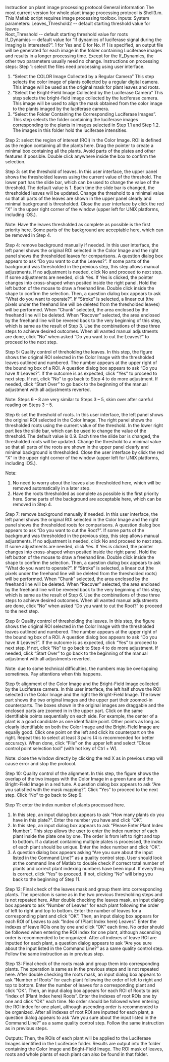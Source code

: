 Instruction on plant image processing protocol
General information 
The most current version for whole plant image processing protocol is Shell3.m. 
This Matlab script requires image processing toolbox. 
Inputs: 
System parameters: 
Leaves_Threshold2 	-- default starting threshold value for leaves  
Root_Threshold 	-- default starting threshold value for roots   
If_Dynamics 	-- default value for “if dynamics of luciferase signal during the imaging is interested?”. 1 for Yes and 0 for No. If 1 is specified, an output file will be generated for each image in the folder containing Luciferase images and results in a longer processing time. 
Except for the If_Dynamics, the other two parameters usually need no change. 
Instructions on processing steps: 
Step 1: select the files need processing using user interface. 
1.	“Select the COLOR Image Collected by a Regular Camera”
This step selects the color image of plants collected by a regular digital camera. This image will be used as the original mask for plant leaves and roots. 
2.	“Select the Bright-Field Image Collected by the Luciferase Camera”
This step selects the bright-field image collected by the luciferase camera. This image will be used to align the mask obtained from the color image to the plants imaged by the luciferase camera. 
3.	“Select the Folder Containing the Corresponding Luciferase Images”. 
This step selects the folder containing the luciferase images corresponding to the plants in images selected in Step 1.1 and Step 1.2. The images in this folder hold the luciferase intensities. 

Step 2: select the region of interest (ROI) in the Color Image. 
ROI is defined as the region containing all the plants here. Drag the pointer to create a minimal box containing all the plants. Avoid parts of the plates and other features if possible. Double click anywhere inside the box to confirm the selection. 

Step 3: set the threshold of leaves. 
In this user interface, the upper panel shows the thresholded leaves using the current value of the threshold. The lower part has the slide bar, which can be used to change the value of the threshold. The default value is 1. Each time the slide bar is changed, the thresholded leaves will be updated. 
Change the threshold to a minimal value so that all parts of the leaves are shown in the upper panel clearly and minimal background is thresholded. Close the user interface by click the red “X” in the upper right corner of the window (upper left for UNIX platforms, including iOS.). 

Note: Have the leaves thresholded as complete as possible is the first priority here. Some parts of the background are acceptable here, which can be removed in Step 4. 

Step 4: remove background manually if needed. 
In this user interface, the left panel shows the original ROI selected in the Color Image and the right panel shows the thresholded leaves for comparisons. A question dialog box appears to ask “Do you want to cut the Leaves?”. 
If some parts of the background was thresholded in the previous step, this step allows manual adjustments. 
If no adjustment is needed, click No and proceed to next step. 
If some adjustments are needed, click Yes. If Yes is clicked, the pointer changes into cross-shaped when posited inside the right panel. Hold the left button of the mouse to draw a freehand line. Double click inside the shape to confirm the selection. Then, a question dialog box appears to ask “What do you want to operate?”. 
If “Stroke” is selected, a linear cut (the pixels under the freehand line will be deleted from the thresholded leaves) will be performed. 
When “Chunk” selected, the area enclosed by the freehand line will be deleted. 
When “Recover” selected, the area enclosed by the freehand line will be revered back to the very beginning of this step, which is same as the result of Step 3. Use the combinations of these three steps to achieve desired outcomes. When all wanted manual adjustments are done, click “No” when asked “Do you want to cut the Leaves?” to proceed to the next step. 

Step 5: Quality control of threholding the leaves. 
In this step, the figure shows the original ROI selected in the Color Image with the thresholded leaves outlined and numbered. The number appears at the upper right of the bounding box of a ROI. A question dialog box appears to ask “Do you have # Leaves?”.
If the outcome is as expected, click “Yes” to proceed to next step. 
If not, click “No” to go back to Step 4 to do more adjustment. 
If needed, click “Start Over” to go back to the beginning of the manual adjustment with all adjustments reverted. 

Note: Steps 6 – 8 are very similar to Steps 3 – 5, skim over after careful reading on Steps 3 – 5. 

Step 6: set the threshold of roots. 
In this user interface, the left panel shows the original ROI selected in the Color Image. The right panel shows the thresholded roots using the current value of the threshold. In the lower right part lies the slide bar, which can be used to change the value of the threshold. The default value is 0.9. Each time the slide bar is changed, the thresholded roots will be updated. 
Change the threshold to a minimal value so that all parts of the roots are shown in the upper panel clearly and minimal background is thresholded. Close the user interface by click the red “X” in the upper right corner of the window (upper left for UNIX platforms, including iOS.). 

Note: 
1) No need to worry about the leaves also thresholded here, which will be removed automatically in a later step.  
2) Have the roots thresholded as complete as possible is the first priority here. Some parts of the background are acceptable here, which can be removed in Step 4. 

Step 7: remove background manually if needed. 
In this user interface, the left panel shows the original ROI selected in the Color Image and the right panel shows the thresholded roots for comparisons. A question dialog box appears to ask “Do you want to cut the Root?”. 
If some parts of the background was thresholded in the previous step, this step allows manual adjustments. 
If no adjustment is needed, click No and proceed to next step. 
If some adjustments are needed, click Yes. If Yes is clicked, the pointer changes into cross-shaped when posited inside the right panel. Hold the left button of the mouse to draw a freehand line. Double click inside the shape to confirm the selection. Then, a question dialog box appears to ask “What do you want to operate?”. 
If “Stroke” is selected, a linear cut (the pixels under the freehand line will be deleted from the thresholded roots) will be performed. 
When “Chunk” selected, the area enclosed by the freehand line will be deleted. 
When “Recover” selected, the area enclosed by the freehand line will be revered back to the very beginning of this step, which is same as the result of Step 6. Use the combinations of these three steps to achieve desired outcomes. When all wanted manual adjustments are done, click “No” when asked “Do you want to cut the Root?” to proceed to the next step. 

Step 8: Quality control of thresholding the leaves. 
In this step, the figure shows the original ROI selected in the Color Image with the thresholded leaves outlined and numbered. The number appears at the upper right of the bounding box of a ROI. A question dialog box appears to ask “Do you have # Leaves?”.
If the outcome is as expected, click “Yes” to proceed to next step. 
If not, click “No” to go back to Step 4 to do more adjustment. 
If needed, click “Start Over” to go back to the beginning of the manual adjustment with all adjustments reverted. 

Note: due to some technical difficulties, the numbers may be overlapping sometimes. Pay attentions when this happens. 

Step 9: alignment of the Color Image and the Bright-Field Image collected by the Luciferase camera. 
In this user interface, the left half shows the ROI selected in the Color Image and the right the Bright-Field Image. The lower part shows the two original images and the upper part their zoomed-in counterparts. The boxes shown in the original images are draggable and the enclosed parts are zoomed in in the upper part. 
Click on the same identifiable points sequentially on each side. For example, the center of a plant is a good candidate as one identifiable point. Other points as long as clearly identifiable on both the Color Image and the Bright-Field Image are equally good. Click one point on the left and click its counterpart on the right. Repeat this to select at least 3 pairs (4 is recommended for better accuracy). When done, click “File” on the upper left and select “Close control point selection tool” (with hot key of Ctrl + W). 

Note: close the window directly by clicking the red X as in previous step will cause error and stop the protocol. 

Step 10: Quality control of the alignment. 
In this step, the figure shows the overlap of the two images with the Color Image in a green tune and the Bright-Field Image in a red tune. A question dialog box appears to ask “Are you satisfied with the mask mapping?”. 
Click “Yes” to proceed to the next step. 
Click “No” to go back to Step 9. 

Step 11: enter the index number of plants processed here. 
1.	In this step, an input dialog box appears to ask “How many plants do you have in this plate?”. 
Enter the number you have and click “OK”. 
2.	In this step, an input dialog box appears to ask “Please Enter Plant Index Number”. 
This step allows the user to enter the index number of each plant inside the plate one by one. The order is from left to right and top to bottom. If a dataset containing multiple plates is processed, the index of each plant should be unique. Enter the index number and click “OK”. 
3.	A question dialog box appears asking “Are you sure about the input listed in the Command Line?” as a quality control step. 
User should look at the command line of Matlab to double check if correct total number of plants and correct plant indexing numbers have been input. 
If everything is correct, click “Yes” to proceed. 
If not, clicking “No” will bring you back to the beginning of Step 11. 

Step 12: Final check of the leaves mask and group them into corresponding plants. 
The operation is same as in the two previous thresholding steps and is not repeated here. 
After double checking the leaves mask, an input dialog box appears to ask “Number of Leaves” for each plant following the order of left to right and top to bottom. Enter the number of leaves for a corresponding plant and click “OK”. Then, an input dialog box appears for each ROI of Leaves to ask “Index of (Plant Index here) Leaves”. Enter the indexes of leave ROIs one by one and click “OK” each time. No order should be followed when entering the ROI index for one plant, although ascending order is recommended to be organized. 
After all indexes of leave ROI are inputted for each plant, a question dialog appears to ask “Are you sure about the input listed in the Command Line?” as a same quality control step. Follow the same instruction as in previous step. 

Step 13: Final check of the roots mask and group them into corresponding plants. 
The operation is same as in the previous steps and is not repeated here. 
After double checking the roots mask, an input dialog box appears to ask “Number of Roots” for each plant following the order of left to right and top to bottom. Enter the number of leaves for a corresponding plant and click “OK”. Then, an input dialog box appears for each ROI of Roots to ask “Index of (Plant Index here) Roots”. Enter the indexes of root ROIs one by one and click “OK” each time. No order should be followed when entering the ROI index for one plant, although ascending order is recommended to be organized. 
After all indexes of root ROI are inputted for each plant, a question dialog appears to ask “Are you sure about the input listed in the Command Line?” as a same quality control step. Follow the same instruction as in previous steps. 

Outputs: 
Then, the ROIs of each plant will be applied to the Luciferase Images identified in the Luciferase folder. Results are output into the folder containing the Color Image and Bright-Field Image. The ROI mask of leaves, roots and whole plants of each plant can also be found in that folder. 




